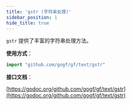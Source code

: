 ```yaml
---
title: 'gstr (字符串处理)'
sidebar_position: 1
hide_title: true
---
```


`gstr` 提供了丰富的字符串处理方法。

**使用方式**：

```go
import "github.com/gogf/gf/text/gstr"

```

**接口文档**：

[https://godoc.org/github.com/gogf/gf/text/gstr](https://godoc.org/github.com/gogf/gf/text/gstr)